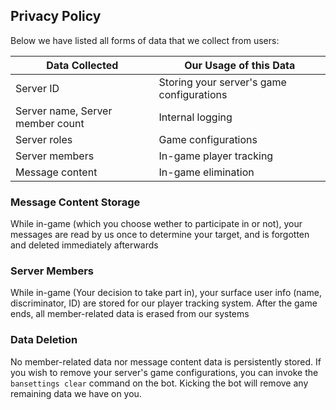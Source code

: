 ## Privacy Policy
Below we have listed all forms of data that we collect from users:

| Data Collected | Our Usage of this Data    |
| -------------- | ---------- |
| Server ID | Storing your server's game configurations |
| Server name, Server member count | Internal logging |
| Server roles | Game configurations |
| Server members | In-game player tracking |
| Message content | In-game elimination |

### Message Content Storage
While in-game (which you choose wether to participate in or not), your messages are read by us once to determine your target, and is forgotten and deleted immediately afterwards

### Server Members
While in-game (Your decision to take part in), your surface user info (name, discriminator, ID) are stored for our player tracking system. After the game ends, all member-related data is erased from our systems

### Data Deletion
No member-related data nor message content data is persistently stored. If you wish to remove your server's game configurations, you can invoke the `bansettings clear` command on the bot. Kicking the bot will remove any remaining data we have on you.
